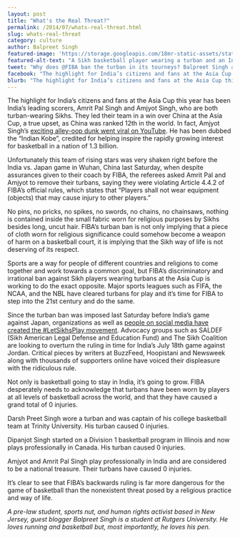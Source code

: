 ```yaml
---
layout: post
title: "What's the Real Threat?"
permalink: /2014/07/whats-real-threat.html
slug: whats-real-threat
category: culture
author: Balpreet Singh
featured-image: 'https://storage.googleapis.com/18mr-static-assets/static/images/featured/2014-07-15-whats-real-threat.jpg'
featured-alt-text: "A Sikh basketball player wearing a turban and an Indian national jersey mid-flight, towards the rim, with a basketball in hand."
tweet: "Why does @FIBA ban the turban in its tourneys? Balpreet Singh argues the real threat is the ban. "
facebook: "The highlight for India’s citizens and fans at the Asia Cup this year has been India’s leading scorers, Amrit Pal Singh and Amjyot Singh, who are both turban-wearing Sikhs. They led their team in a win over China at the Asia Cup, a true upset, as China was ranked 12th in the world. In fact, Amjyot Singh’s exciting alley-oop dunk went viral on YouTube. He has been dubbed the 'Indian Kobe', credited for helping inspire the rapidly growing interest for basketball in a nation of 1.3 billion."
blurb: "The highlight for India’s citizens and fans at the Asia Cup this year has been India’s leading scorers, Amrit Pal Singh and Amjyot Singh, who are both turban-wearing Sikhs. They led their team in a win over China at the Asia Cup, a true upset, as China was ranked 12th in the world. In fact, Amjyot Singh’s exciting alley-oop dunk went viral on YouTube. He has been dubbed the 'Indian Kobe', credited for helping inspire the rapidly growing interest for basketball in a nation of 1.3 billion."
---
```


The highlight for India’s citizens and fans at the Asia Cup this year has been India’s leading scorers, Amrit Pal Singh and Amjyot Singh, who are both turban-wearing Sikhs. They led their team in a win over China at the Asia Cup, a true upset, as China was ranked 12th in the world. In fact, Amjyot Singh’s [exciting alley-oop dunk went viral on YouTube](https://www.youtube.com/watch?v=f2TgYL6zosE). He has been dubbed the “Indian Kobe”, credited for helping inspire the rapidly growing interest for basketball in a nation of 1.3 billion.

Unfortunately this team of rising stars was very shaken right  before the India vs. Japan game in Wuhan, China last Saturday, when despite assurances given to their coach by FIBA, the referees asked Amrit Pal and Amjyot to remove their turbans, saying they were violating Article 4.4.2 of FIBA’s official rules, which states that “Players shall not wear equipment (objects) that may cause injury to other players.”

No pins, no pricks, no spikes, no swords, no chains, no chainsaws, nothing is contained inside the small fabric worn for religious purposes by Sikhs besides long, uncut hair. FIBA’s turban ban is not only implying that a piece of cloth worn for religious significance could somehow become a weapon of harm on a basketball court, it is implying that the Sikh way of life is not deserving of its respect.

Sports are a way for people of different countries and religions to come together and work towards a common goal,  but FIBA’s discriminatory and irrational ban against Sikh players wearing turbans at the Asia Cup is working to do the exact opposite. Major sports leagues such as FIFA, the NCAA, and the NBL have cleared turbans for play and it’s time for FIBA to step into the 21st century and do the same.

Since the turban ban was imposed last Saturday before India’s game against Japan, organizations as well as [people on social media have created the #LetSikhsPlay movement](https://twitter.com/search?f=realtime&q=%23letsikhsplay). Advocacy groups such as SALDEF (Sikh American Legal Defense and Education Fund)  and The Sikh Coalition are looking to overturn the ruling in time for India’s July 18th game against Jordan. Critical pieces by writers at BuzzFeed, Hoopistani and Newsweek along with thousands of supporters online have voiced their displeasure with the ridiculous rule.

Not only is basketball going to stay in India, it’s going to grow. FIBA desperately needs to acknowledge that turbans have been worn by players at all levels of basketball across the world, and that they have caused a grand total of 0 injuries.

Darsh Preet Singh wore a turban and was captain of his college basketball team at Trinity University. His turban caused 0 injuries.

Dipanjot Singh started on a Division 1 basketball program in Illinois and now plays professionally in Canada. His turban caused 0 injuries.

Amjyot and Amrit Pal Singh play professionally in India and are considered to be a national treasure. Their turbans have caused 0 injuries.

It’s clear to see that FIBA’s backwards ruling is far more dangerous for the game of basketball than the nonexistent threat posed by a religious practice and way of life.

_A pre-law student, sports nut, and human rights activist based in New Jersey, guest blogger Balpreet Singh is a student at Rutgers University. He loves running and basketball but, most importantly, he loves his pen._